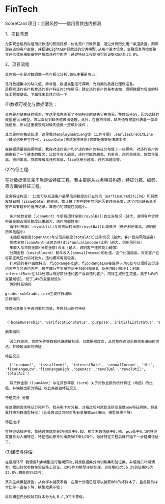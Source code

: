 # FinTech
ScoreCard
项目：金融风控——信用贷款违约预测

1、项目背景

    为实现金融机构信用贷款违约预测目标，优化用户贷款质量，通过分析历史用户渠道数据，刻画潜在违约客户画像，并搭建LightGBM贷款违约分类模型,从用户基本信息、金融信息等维度建立评估体系来衡量客户贷款违约可能性；通过特征工程使模型验证集KS达到33.8%。

2、项目流程

    首先第一步是对数据做一些可视化分析,目标主要是两点:

    是对数据集中的缺失值、异常值、数据类型进行探索，为后面的数据处理做准备。
    是探索违约客户和非违约客户特征的分布情况，建立违约客户的基本画像，理解数据为后面的特征工程做基础。下面我来具体介绍一下：

  (1)数据可视化与数据清洗：
  
    首先是对缺失值的探索，在这里我先查看了不同特征的缺失分布情况，整体低于5%，因为选择的模型是lgb模型，可以自动对缺失值做出处理，此外，在信贷领域，缺失值有可能代表着一类单独信息，所以这里我没有对缺失值做一些填补操作；

    其次是时间格式处理，这里我对employmentLength（工作年限）,earliesCreditLine（最早信用开立月份）、issueDate(贷款发放日期)等数据做数据清洗工作；

    在数据质量做完探索后，我在对违约客户和非违约客户的特征分布做了一些探索，对违约客户的画像有了一个基本的概念，比如年收入越高，违约可能性越低，利率高，违约率就高、贷款年限高，违约率高，贷款等级高违约率低，fico信用分越高，违约率越低等。

  (2)特征工程:
  
  在对数据清洗完毕后是做特征工程，我主要是从业务特征构造，特征分箱、编码、等方面做特征工程。

    业务特征构造： 比如可以知道客户最早信用额度的开立时间（earliesCreditLine）和贷款发放日期（issueDate）的差值，我计算了客户的平均信用历史时间长度，这个时间越长说明客户具有越长的信用记录，其违约的可能性就越小。

      客户贷款金额（loanAmnt）与信贷周转余额(revolBal)的比率情况（越大，说明客户贷款申请金额占授信额度比重越大，违约可能性高）
      循环利用率('revolUtil)与信贷周转余额(revolBal)比率情况（循环利用率高，说明信用风险越小）
      未结信用额度(openAcc)与总信用额度(totalAcc)比率情况（越大，客户信用风险越高）
      贷款金额(loanAmnt)占总负债(dti*annualIncome)比例（越大，信用风险高）
      年收入与贷款金额(分期金额)占比（越大，说明客户还款能力越强）
      分期金额（installment）和年收入(annualIncome)的比值，这个比值越高，说明客户在每期还款压力相对较大，违约概率可能较高。
      针对违约客户画像特点，ficoRangeHigh、ficoRangeLow在值等于700处可以很好区分违约客户与非违约客户，故生成衍生变量将高于700分赋值0，低于700分赋予1；利率interestRate在14%处可以很好区分违约客户与非违约客户，同样生成衍生变量，高于14%的变量赋值1，低于14%的变量赋值0。
      类别特征编码

    grade、subGrade，term生成序数编码
    目标编码

    按类别变量关于违约率的均值，并映射出新的特征
    
      （'homeOwnership','verificationStatus','purpose','initialListStatus','applicationType','term','grade','subGrade','employmentLength'）
      
    频率编码

      因工作职称、贷款名称等数据已做脱敏处理，且数据密度高，此时我在这里采取频率编码的方法，并映射出新的特征
      
    特征交叉

      ('loanAmnt', 'installment', 'interestRate', 'annualIncome', 'dti', 'ficoRangeLow','ficoRangeHigh','openAcc','revolBal','revolUtil', 'totalAcc')
      
      将贷款金额（loanAmnt）与在贷款年限（term）关于贷款金额的统计特征（均值）的比值，并映射出新的特征 以此类推做特征交叉
      
    特征变换-分箱

    在这里的连续特征分箱环节，我采用卡方分箱，分箱过后对原始连续变量做woe特征转换，将变量转换为数值型特征；（此处尝试过同时对所有变量做woe编码，模型效果下降）
    
    特征选择

    在特征选择环节，我通过筛选变量IV值高于0.02、相关系数值低于0.95、psi低于0.1的特征变量作为入模特征，特征值由原来的维数567降为78个，做好特征工程后就开始下一步建模评估了。
  (3)建模与评估:
  
    在最后环节 我使用lgb模型进行建模预测,将原数据集分为训练集和验证集，并使用贝叶斯调参，找出较优参数在验证集上验证，以KS作为模型评估标准，训练集KS为36.2%验证集KS为33.8%,相差在5%以内；

    其次生成模型报告，从负样本捕获率看，在第十分箱已经可以捕获80%的坏样本了，且每箱负样本比率一直在下降，模型效果不错；

    最后模型评分映射将样本分为A,B,C,D三个等级。


